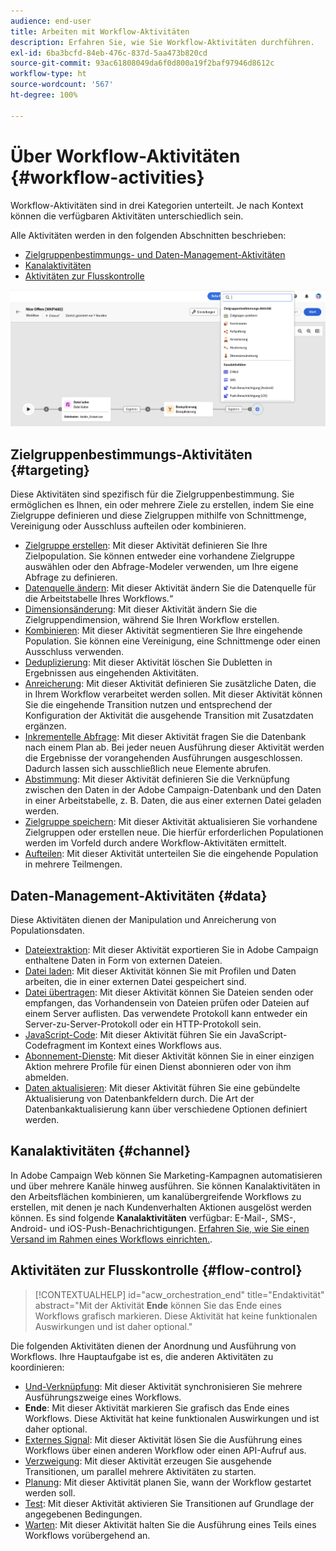 ```yaml
---
audience: end-user
title: Arbeiten mit Workflow-Aktivitäten
description: Erfahren Sie, wie Sie Workflow-Aktivitäten durchführen.
exl-id: 6ba3bcfd-84eb-476c-837d-5aa473b820cd
source-git-commit: 93ac61808049da6f0d800a19f2baf97946d8612c
workflow-type: ht
source-wordcount: '567'
ht-degree: 100%

---
```



# Über Workflow-Aktivitäten {#workflow-activities}

Workflow-Aktivitäten sind in drei Kategorien unterteilt. Je nach Kontext können die verfügbaren Aktivitäten unterschiedlich sein.

Alle Aktivitäten werden in den folgenden Abschnitten beschrieben:

* [Zielgruppenbestimmungs- und Daten-Management-Aktivitäten](#targeting)
* [Kanalaktivitäten](#channel)
* [Aktivitäten zur Flusskontrolle](#flow-control)

![](../assets/workflow-activities.png)

## Zielgruppenbestimmungs-Aktivitäten {#targeting}

Diese Aktivitäten sind spezifisch für die Zielgruppenbestimmung. Sie ermöglichen es Ihnen, ein oder mehrere Ziele zu erstellen, indem Sie eine Zielgruppe definieren und diese Zielgruppen mithilfe von Schnittmenge, Vereinigung oder Ausschluss aufteilen oder kombinieren.

* [Zielgruppe erstellen](build-audience.md): Mit dieser Aktivität definieren Sie Ihre Zielpopulation. Sie können entweder eine vorhandene Zielgruppe auswählen oder den Abfrage-Modeler verwenden, um Ihre eigene Abfrage zu definieren.
* [Datenquelle ändern](change-data-source.md): Mit dieser Aktivität ändern Sie die Datenquelle für die Arbeitstabelle Ihres Workflows.“
* [Dimensionsänderung](change-dimension.md): Mit dieser Aktivität ändern Sie die Zielgruppendimension, während Sie Ihren Workflow erstellen.
* [Kombinieren](combine.md): Mit dieser Aktivität segmentieren Sie Ihre eingehende Population. Sie können eine Vereinigung, eine Schnittmenge oder einen Ausschluss verwenden.
* [Deduplizierung](deduplication.md): Mit dieser Aktivität löschen Sie Dubletten in Ergebnissen aus eingehenden Aktivitäten.
* [Anreicherung](enrichment.md): Mit dieser Aktivität definieren Sie zusätzliche Daten, die in Ihrem Workflow verarbeitet werden sollen. Mit dieser Aktivität können Sie die eingehende Transition nutzen und entsprechend der Konfiguration der Aktivität die ausgehende Transition mit Zusatzdaten ergänzen.
* [Inkrementelle Abfrage](incremental-query.md): Mit dieser Aktivität fragen Sie die Datenbank nach einem Plan ab. Bei jeder neuen Ausführung dieser Aktivität werden die Ergebnisse der vorangehenden Ausführungen ausgeschlossen. Dadurch lassen sich ausschließlich neue Elemente abrufen.
* [Abstimmung](reconciliation.md): Mit dieser Aktivität definieren Sie die Verknüpfung zwischen den Daten in der Adobe Campaign-Datenbank und den Daten in einer Arbeitstabelle, z. B. Daten, die aus einer externen Datei geladen werden.
* [Zielgruppe speichern](save-audience.md): Mit dieser Aktivität aktualisieren Sie vorhandene Zielgruppen oder erstellen neue. Die hierfür erforderlichen Populationen werden im Vorfeld durch andere Workflow-Aktivitäten ermittelt.
* [Aufteilen](split.md): Mit dieser Aktivität unterteilen Sie die eingehende Population in mehrere Teilmengen.

## Daten-Management-Aktivitäten {#data}

Diese Aktivitäten dienen der Manipulation und Anreicherung von Populationsdaten.

* [Dateiextraktion](extract-file.md): Mit dieser Aktivität exportieren Sie in Adobe Campaign enthaltene Daten in Form von externen Dateien.
* [Datei laden](load-file.md): Mit dieser Aktivität können Sie mit Profilen und Daten arbeiten, die in einer externen Datei gespeichert sind.
* [Datei übertragen](transfer-file.md): Mit dieser Aktivität können Sie Dateien senden oder empfangen, das Vorhandensein von Dateien prüfen oder Dateien auf einem Server auflisten. Das verwendete Protokoll kann entweder ein Server-zu-Server-Protokoll oder ein HTTP-Protokoll sein.
* [JavaScript-Code](javascript-code.md): Mit dieser Aktivität führen Sie ein JavaScript-Codefragment im Kontext eines Workflows aus.
* [Abonnement-Dienste](subscription-services.md): Mit dieser Aktivität können Sie in einer einzigen Aktion mehrere Profile für einen Dienst abonnieren oder von ihm abmelden.
* [Daten aktualisieren](update-data.md): Mit dieser Aktivität führen Sie eine gebündelte Aktualisierung von Datenbankfeldern durch. Die Art der Datenbankaktualisierung kann über verschiedene Optionen definiert werden.

## Kanalaktivitäten {#channel}

In Adobe Campaign Web können Sie Marketing-Kampagnen automatisieren und über mehrere Kanäle hinweg ausführen. Sie können Kanalaktivitäten in den Arbeitsflächen kombinieren, um kanalübergreifende Workflows zu erstellen, mit denen je nach Kundenverhalten Aktionen ausgelöst werden können. Es sind folgende **Kanalaktivitäten** verfügbar: E-Mail-, SMS-, Android- und iOS-Push-Benachrichtigungen. [Erfahren Sie, wie Sie einen Versand im Rahmen eines Workflows einrichten.](channels.md).

## Aktivitäten zur Flusskontrolle {#flow-control}

>[!CONTEXTUALHELP]
>id="acw_orchestration_end"
>title="Endaktivität"
>abstract="Mit der Aktivität **Ende** können Sie das Ende eines Workflows grafisch markieren. Diese Aktivität hat keine funktionalen Auswirkungen und ist daher optional."

Die folgenden Aktivitäten dienen der Anordnung und Ausführung von Workflows. Ihre Hauptaufgabe ist es, die anderen Aktivitäten zu koordinieren:

* [Und-Verknüpfung](and-join.md): Mit dieser Aktivität synchronisieren Sie mehrere Ausführungszweige eines Workflows.
* **Ende**: Mit dieser Aktivität markieren Sie grafisch das Ende eines Workflows. Diese Aktivität hat keine funktionalen Auswirkungen und ist daher optional.
* [Externes Signal](external-signal.md): Mit dieser Aktivität lösen Sie die Ausführung eines Workflows über einen anderen Workflow oder einen API-Aufruf aus.
* [Verzweigung](fork.md): Mit dieser Aktivität erzeugen Sie ausgehende Transitionen, um parallel mehrere Aktivitäten zu starten.
* [Planung](scheduler.md): Mit dieser Aktivität planen Sie, wann der Workflow gestartet werden soll.
* [Test](test.md): Mit dieser Aktivität aktivieren Sie Transitionen auf Grundlage der angegebenen Bedingungen.
* [Warten](wait.md): Mit dieser Aktivität halten Sie die Ausführung eines Teils eines Workflows vorübergehend an.

